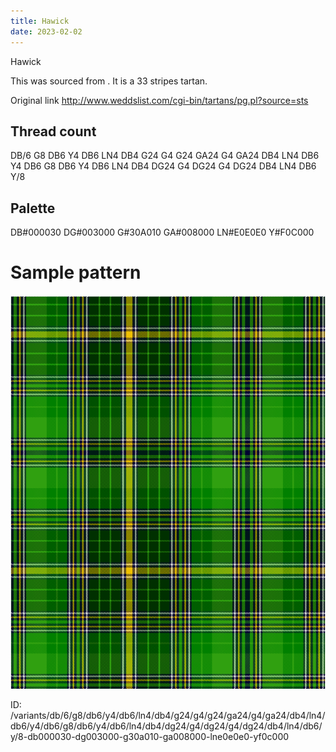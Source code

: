 ```yaml
---
title: Hawick
date: 2023-02-02
---
```

Hawick

This was sourced from <no value>.  It is a 33 stripes tartan.

Original link http://www.weddslist.com/cgi-bin/tartans/pg.pl?source=sts

## Thread count
DB/6 G8 DB6 Y4 DB6 LN4 DB4 G24 G4 G24 GA24 G4 GA24 DB4 LN4 DB6 Y4 DB6 G8 DB6 Y4 DB6 LN4 DB4 DG24 G4 DG24 G4 DG24 DB4 LN4 DB6 Y/8

## Palette
DB#000030 DG#003000 G#30A010 GA#008000 LN#E0E0E0 Y#F0C000

# Sample pattern

![Tartan detail](tartan.png "DB/6 G8 DB6 Y4 DB6 LN4 DB4 G24 G4 G24 GA24 G4 GA24 DB4 LN4 DB6 Y4 DB6 G8 DB6 Y4 DB6 LN4 DB4 DG24 G4 DG24 G4 DG24 DB4 LN4 DB6 Y/8 tartan")

ID: /variants/db/6/g8/db6/y4/db6/ln4/db4/g24/g4/g24/ga24/g4/ga24/db4/ln4/db6/y4/db6/g8/db6/y4/db6/ln4/db4/dg24/g4/dg24/g4/dg24/db4/ln4/db6/y/8-db000030-dg003000-g30a010-ga008000-lne0e0e0-yf0c000